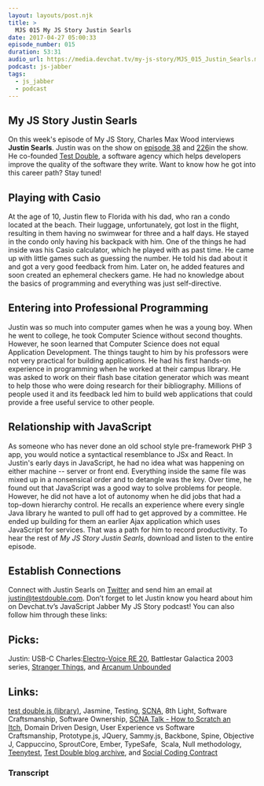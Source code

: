 ```yaml
---
layout: layouts/post.njk
title: >
  MJS 015 My JS Story Justin Searls
date: 2017-04-27 05:00:33
episode_number: 015
duration: 53:31
audio_url: https://media.devchat.tv/my-js-story/MJS_015_Justin_Searls.mp3
podcast: js-jabber
tags:
  - js_jabber
  - podcast
---
```


## My JS Story&nbsp;Justin Searls

On this week's episode of My JS Story, Charles Max Wood interviews **Justin Searls**. Justin was on the show on [episode 38](https://devchat.tv/js-jabber/038-jsj-jasmine-with-justin-searls) and [226](https://devchat.tv/js-jabber/226-jsj-test-doubles-with-justin-searls)in the show. He co-founded [Test Double](http://testdouble.com/), a software agency which helps developers improve the quality of the software they write. Want to know how he got into this career path? Stay tuned!

## Playing&nbsp;with Casio

At the age of 10, Justin flew to Florida with his dad, who ran a condo located at the beach. Their luggage, unfortunately, got lost in the flight, resulting in&nbsp;them having no swimwear for three and a half days. He stayed in the condo only having his backpack with him. One of the things he had inside was his Casio calculator, which he played with as past time. He came up with little games such as guessing the number. He told his dad about it and got a very good feedback from him. Later on, he added features and soon created an ephemeral checkers game. He had no knowledge about the basics of programming and everything was just self-directive.

## Entering into Professional Programming

Justin was so much into computer games when he was a young boy. When he went to college, he took Computer Science without second thoughts. However, he soon learned that Computer Science does not equal Application Development. The things taught to him by his professors were not very practical for building applications. He had his first hands-on experience in programming when he worked at their campus library. He was asked to work on their flash base citation generator which was meant to help those who were doing research for their bibliography. Millions of people used it and its feedback led him to build web applications that could provide a free useful service to other people.

## Relationship with JavaScript

As someone who has never done an old school style pre-framework PHP 3 app, you would notice a syntactical resemblance to JSx and React.&nbsp;In Justin's early days in JavaScript, he had no idea what was happening on either machine -- server or front end. Everything inside the same file was mixed up in a nonsensical order and to detangle was the key. Over time, he found out that JavaScript was a good way to solve problems for people. However, he did not have a lot of autonomy when he did jobs that had a top-down hierarchy control. He recalls an experience where every single Java library he wanted to pull off had to get approved by a committee. He ended up building for them an earlier Ajax application which uses JavaScript for services. That was a path for him to record productivity. To hear the rest of _My JS Story Justin&nbsp;Searls_, download and listen&nbsp;to the entire episode.

## Establish Connections

Connect with Justin Searls on [Twitter](https://twitter.com/searls?ref_src=twsrc%5Egoogle%7Ctwcamp%5Eserp%7Ctwgr%5Eauthor) and send him an email at justin@testdouble.com. Don’t forget to let Justin know you heard about him on Devchat.tv’s JavaScript Jabber My JS Story podcast! You can also follow&nbsp;him through these&nbsp;links:

## Picks:

Justin: USB-C Charles:[Electro-Voice RE 20](http://www.electrovoice.com/product.php?id=91), Battlestar Galactica&nbsp;2003 series, [Stranger Things](https://www.netflix.com/ph/title/80057281), and [Arcanum Unbounded](https://brandonsanderson.com/books/cosmere-short-fiction/arcanum-unbounded/)

## Links:

[test double.js (library)](https://github.com/testdouble/testdouble.js),&nbsp;Jasmine, Testing,&nbsp;[SCNA](http://scna.softwarecraftsmanship.org/),&nbsp;8th Light,&nbsp;Software Craftsmanship,&nbsp;Software Ownership,&nbsp;[SCNA Talk - How to Scratch an Itch](http://blog.testdouble.com/posts/2016-12-01-a-creativity-talk.html),&nbsp;Domain Driven Design,&nbsp;User Experience vs Software Craftsmanship,&nbsp;Prototype.js,&nbsp;JQuery,&nbsp;Sammy.js,&nbsp;Backbone,&nbsp;Spine,&nbsp;ObjectiveJ,&nbsp;Cappuccino,&nbsp;SproutCore,&nbsp;Ember,&nbsp;TypeSafe, &nbsp;Scala,&nbsp;Null methodology, [Teenytest](https://github.com/testdouble/teenytest), [Test Double blog archive](http://blog.testdouble.com/archive), and&nbsp;[Social Coding Contract](http://blog.testdouble.com/posts/2014-12-02-the-social-coding-contract.html)

### Transcript
